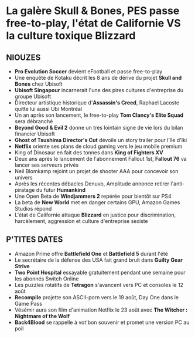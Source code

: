 # La galère Skull & Bones, PES passe free-to-play, l'état de Californie VS la culture toxique Blizzard

## NIOUZES

- **Pro Evolution Soccer** devient eFootball et passe free-to-play
- Une enquête de Kotaku décrit les 8 ans de dérive du projet **Skull and Bones** chez Ubisoft
- **Ubisoft Singapour** incarnerait l'une des pires cultures d'entreprise du groupe Ubisoft
- Directeur artistique historique d'**Assassin's Creed**, Raphael Lacoste quitte lui aussi Ubi Montréal
- Un an après son lancement, le free-to-play **Tom Clancy's Elite Squad** sera débranché
- **Beyond Good & Evil 2** donne un très lointain signe de vie lors du bilan financier Ubisoft
- **Ghost of Tsushima Director's Cut** dévoile un story trailer pour l'île d'Iki
- **Netflix** oriente ses plans de cloud gaming vers le jeu mobile premium
- King of Dinosaur en fait des tonnes dans **King of Fighters XV**
- Deux ans après le lancement de l'abonnement Fallout 1st, **Fallout 76** va lancer ses serveurs privés
- Neil Blomkamp rejoint un projet de shooter AAA pour concevoir son univers
- Après les récentes débacles Denuvo, Amplitude annonce retirer l'anti-piratage du futur **Humankind**
- Une Open Beta de **Windjammers 2** repérée pour bientôt sur PS4
- La beta de **New World** met en danger certains GPU, Amazon Games Studios répond
- L'état de Californie attaque **Blizzard** en justice pour discrimination, harcèlement, aggression et culture d'entreprise sexiste

## P'TITES DATES

- Amazon Prime offre **Battlefield One** et **Battlefield 5** durant l'été
- Le secrétaire de la défense des USA fait grand bruit dans **Guilty Gear Strive**
- **Two Point Hospital** essayable gratuitement pendant une semaine pour les abonnés Switch Online
- Les puzzles rotatifs de **Tetragon** s'avancent vers PC et consoles le 12 août
- **Recompile** projette son ASCII-porn vers le 19 août, Day One dans le Game Pass
- Vésémir aura son film d'animation Netflix le 23 août avec **The Witcher : Nightmare of the Wolf**
- **Back4Blood** se rappelle à vot'bon souvenir et promet une version PC au poil
